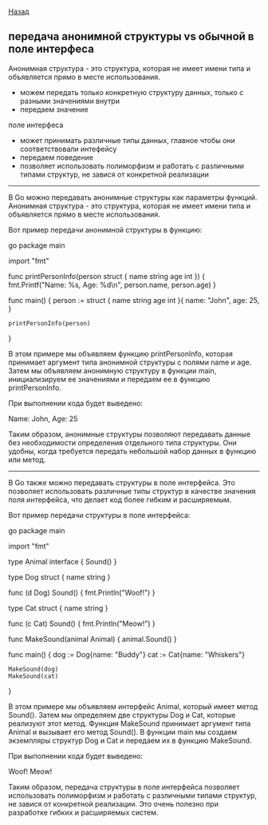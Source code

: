 [Назад](/L1/L1_.md) 

## передача анонимной структуры vs обычной в поле интерфеса

Анонимная структура - это структура, которая не имеет имени типа и объявляется прямо в месте использования.

- можем передать только конкретную структуру данных, только с разными значениями внутри
- передаем значение

поле интерфеса
- может принимать различные типы данных, главное чтобы они соответствовали интефейсу
- передаем поведение
- позволяет использовать полиморфизм и работать с различными типами структур, не завися от конкретной реализации

-------------------------------------------------
В Go можно передавать анонимные структуры как параметры функций. Анонимная структура - это структура, которая не имеет имени типа и объявляется прямо в месте использования.

Вот пример передачи анонимной структуры в функцию:

go
package main

import "fmt"

func printPersonInfo(person struct {
    name string
    age  int
}) {
    fmt.Printf("Name: %s, Age: %d\n", person.name, person.age)
}

func main() {
    person := struct {
        name string
        age  int
    }{
        name: "John",
        age:  25,
    }

    printPersonInfo(person)
}


В этом примере мы объявляем функцию printPersonInfo, которая принимает аргумент типа анонимной структуры с полями name и age. Затем мы объявляем анонимную структуру в функции main, инициализируем ее значениями и передаем ее в функцию printPersonInfo.

При выполнении кода будет выведено:


Name: John, Age: 25


Таким образом, анонимные структуры позволяют передавать данные без необходимости определения отдельного типа структуры. Они удобны, когда требуется передать небольшой набор данных в функцию или метод.


---------------------------------------------------------
В Go также можно передавать структуры в поле интерфейса. Это позволяет использовать различные типы структур в качестве значения поля интерфейса, что делает код более гибким и расширяемым.

Вот пример передачи структуры в поле интерфейса:

go
package main

import "fmt"

type Animal interface {
    Sound()
}

type Dog struct {
    name string
}

func (d Dog) Sound() {
    fmt.Println("Woof!")
}

type Cat struct {
    name string
}

func (c Cat) Sound() {
    fmt.Println("Meow!")
}

func MakeSound(animal Animal) {
    animal.Sound()
}

func main() {
    dog := Dog{name: "Buddy"}
    cat := Cat{name: "Whiskers"}

    MakeSound(dog)
    MakeSound(cat)
}


В этом примере мы объявляем интерфейс Animal, который имеет метод Sound(). Затем мы определяем две структуры Dog и Cat, которые реализуют этот метод. Функция MakeSound принимает аргумент типа Animal и вызывает его метод Sound(). В функции main мы создаем экземпляры структур Dog и Cat и передаем их в функцию MakeSound.

При выполнении кода будет выведено:


Woof!
Meow!


Таким образом, передача структуры в поле интерфейса позволяет использовать полиморфизм и работать с различными типами структур, не завися от конкретной реализации. Это очень полезно при разработке гибких и расширяемых систем.
